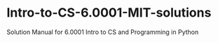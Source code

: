 # Intro-to-CS-6.0001-MIT-solutions
Solution Manual for 6.0001 Intro to CS and Programming in Python
